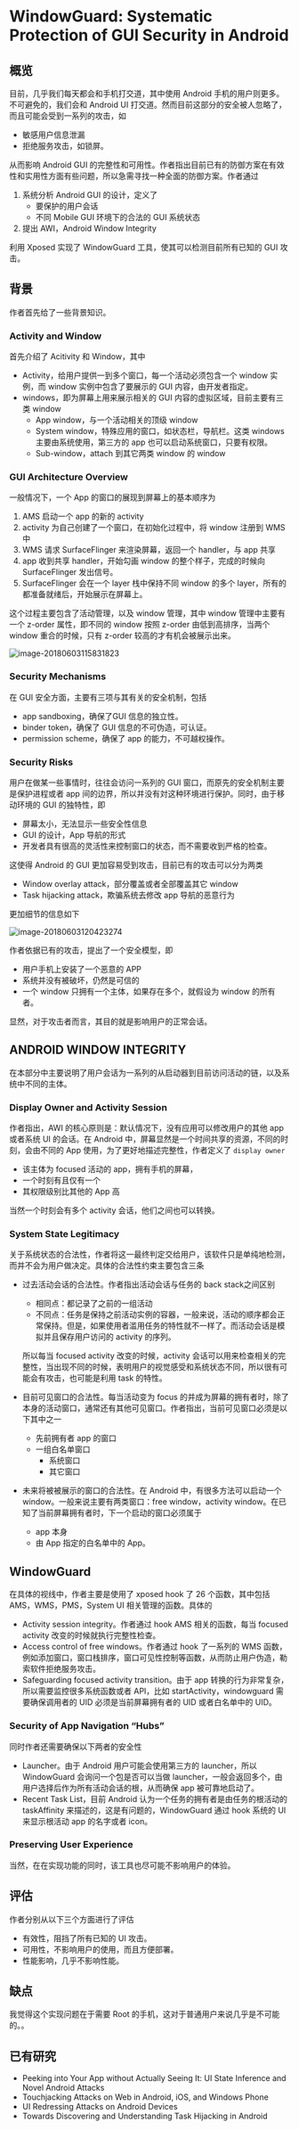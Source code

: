 # WindowGuard: Systematic Protection of GUI Security in Android
## 概览

目前，几乎我们每天都会和手机打交道，其中使用 Android 手机的用户则更多。不可避免的，我们会和 Android UI 打交道。然而目前这部分的安全被人忽略了，而且可能会受到一系列的攻击，如

- 敏感用户信息泄漏
- 拒绝服务攻击，如锁屏。

从而影响 Android GUI 的完整性和可用性。作者指出目前已有的防御方案在有效性和实用性方面有些问题，所以急需寻找一种全面的防御方案。作者通过

1. 系统分析 Android GUI 的设计，定义了
   - 要保护的用户会话
   - 不同 Mobile GUI 环境下的合法的 GUI 系统状态
2. 提出 AWI，Android Window Integrity

利用 Xposed 实现了 WindowGuard 工具，使其可以检测目前所有已知的 GUI 攻击。

## 背景 

作者首先给了一些背景知识。

### Activity and Window

首先介绍了 Acitivity 和 Window，其中

* Activity，给用户提供一到多个窗口，每一个活动必须包含一个 window 实例，而 window 实例中包含了要展示的 GUI 内容，由开发者指定。
* windows，即为屏幕上用来展示相关的 GUI 内容的虚拟区域，目前主要有三类 window
    * App window，与一个活动相关的顶级 window
    * System window，特殊应用的窗口，如状态栏，导航栏。这类 windows 主要由系统使用，第三方的 app 也可以启动系统窗口，只要有权限。
    * Sub-window，attach 到其它两类 window 的 window
### GUI Architecture Overview

一般情况下，一个 App 的窗口的展现到屏幕上的基本顺序为

1. AMS 启动一个 app 的新的 activity
2. activity 为自己创建了一个窗口，在初始化过程中，将 window 注册到 WMS 中
3. WMS 请求 SurfaceFlinger 来渲染屏幕，返回一个 handler，与 app 共享
4. app 收到共享 handler，开始勾画 window 的整个样子，完成的时候向 SurfaceFlinger 发出信号。
5. SurfaceFlinger 会在一个 layer 栈中保持不同 window 的多个 layer，所有的都准备就绪后，开始展示在屏幕上。

这个过程主要包含了活动管理，以及 window 管理，其中 window 管理中主要有一个 z-order 属性，即不同的 window 按照 z-order 由低到高排序，当两个 window 重合的时候，只有 z-order 较高的才有机会被展示出来。

![image-20180603115831823](figure/image-20180603115831823.png)

### Security Mechanisms

在 GUI 安全方面，主要有三项与其有关的安全机制，包括

* app sandboxing，确保了GUI 信息的独立性。
* binder token，确保了 GUI 信息的不可伪造，可认证。
* permission scheme，确保了 app 的能力，不可越权操作。
### Security Risks

用户在做某一些事情时，往往会访问一系列的 GUI 窗口，而原先的安全机制主要是保护进程或者 app 间的边界，所以并没有対这种环境进行保护。同时，由于移动环境的 GUI 的独特性，即

* 屏幕太小，无法显示一些安全性信息
*  GUI 的设计，App 导航的形式
* 开发者具有很高的灵活性来控制窗口的状态，而不需要收到严格的检查。

这使得 Android 的 GUI 更加容易受到攻击，目前已有的攻击可以分为两类

* Window overlay attack，部分覆盖或者全部覆盖其它 window
* Task hijacking attack，欺骗系统去修改 app 导航的恶意行为

更加细节的信息如下

![image-20180603120423274](figure/image-20180603120423274.png)

作者依据已有的攻击，提出了一个安全模型，即

* 用户手机上安装了一个恶意的 APP
* 系统并没有被破坏，仍然是可信的
* 一个 window 只拥有一个主体，如果存在多个，就假设为 window 的所有者。

显然，对于攻击者而言，其目的就是影响用户的正常会话。

## ANDROID WINDOW INTEGRITY

在本部分中主要说明了用户会话为一系列的从启动器到目前访问活动的链，以及系统中不同的主体。

### Display Owner and Activity Session

作者指出，AWI 的核心原则是：默认情况下，没有应用可以修改用户的其他 app 或者系统 UI 的会话。在 Android 中，屏幕显然是一个时间共享的资源，不同的时刻，会由不同的 App 使用，为了更好地描述完整性，作者定义了 `display owner`

* 该主体为 focused 活动的 app，拥有手机的屏幕，
* 一个时刻有且仅有一个
* 其权限级别比其他的 App 高

当然一个时刻会有多个 activity 会话，他们之间也可以转换。

###  System State Legitimacy

关于系统状态的合法性，作者将这一最终判定交给用户，该软件只是单纯地检测，而并不会为用户做决定。具体的合法性约束主要包含三条

* 过去活动会话的合法性。作者指出活动会话与任务的 back stack之间区别
    * 相同点：都记录了之前的一组活动
    * 不同点：任务是保持之前活动实例的容器，一般来说，活动的顺序都会正常保持。但是，如果使用者滥用任务的特性就不一样了。而活动会话是模拟并且保存用户访问的 activity 的序列。

    所以每当 focused activity 改变的时候，activity 会话可以用来检查相关的完整性，当出现不同的时候，表明用户的视觉感受和系统状态不同，所以很有可能会有攻击，也可能是利用 task 的特性。
* 目前可见窗口的合法性。每当活动变为 focus 的并成为屏幕的拥有者时，除了本身的活动窗口，通常还有其他可见窗口。作者指出，当前可见窗口必须是以下其中之一
    * 先前拥有者 app 的窗口
    * 一组白名单窗口
        * 系统窗口
        * 其它窗口
* 未来将被被展示的窗口的合法性。在 Android 中，有很多方法可以启动一个 window。一般来说主要有两类窗口：free window，activity window。在已知了当前屏幕拥有者时，下一个启动的窗口必须属于
    * app 本身
    * 由 App 指定的白名单中的 App。
## WindowGuard

在具体的视线中，作者主要是使用了 xposed hook 了 26 个函数，其中包括AMS，WMS，PMS，System UI 相关管理的函数。具体的

* Activity session integrity。作者通过 hook AMS 相关的函数，每当 focused activity 改变的时候就执行完整性检查。
* Access control of free windows。作者通过 hook 了一系列的 WMS 函数，例如添加窗口，窗口栈排序，窗口可见性控制等函数，从而防止用户伪造，勒索软件拒绝服务攻击。
* Safeguarding focused activity transition。由于 app 转换的行为非常复杂，所以需要监控很多系统函数或者 API，比如 startActivity，windowguard 需要确保调用者的 UID 必须是当前屏幕拥有者的 UID 或者白名单中的 UID。
### Security of App Navigation “Hubs”

同时作者还需要确保以下两者的安全性

* Launcher。由于 Android 用户可能会使用第三方的 launcher，所以 WindowGuard 会询问一个包是否可以当做 launcher，一般会返回多个，由用户选择后作为所有活动会话的根，从而确保 app 被可靠地启动了。
* Recent Task List，目前 Android 认为一个任务的拥有者是由任务的根活动的 taskAffinity 来描述的，这是有问题的，WindowGuard 通过 hook 系统的 UI 来显示根活动 app 的名字或者 icon。
### Preserving User Experience

当然，在在实现功能的同时，该工具也尽可能不影响用户的体验。

## 评估

作者分别从以下三个方面进行了评估

- 有效性，阻挡了所有已知的 UI 攻击。
- 可用性，不影响用户的使用，而且方便部署。
- 性能影响，几乎不影响性能。

## 缺点
我觉得这个实现问题在于需要 Root 的手机，这对于普通用户来说几乎是不可能的。。

## 已有研究

- Peeking into Your App without Actually Seeing It: UI State Inference and Novel Android Attacks
- Touchjacking Attacks on Web in Android, iOS, and Windows Phone
- UI Redressing Attacks on Android Devices
- Towards Discovering and Understanding Task Hijacking in Android